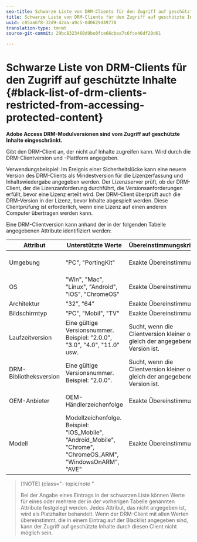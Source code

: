 ```yaml
---
seo-title: Schwarze Liste von DRM-Clients für den Zugriff auf geschützte Inhalte
title: Schwarze Liste von DRM-Clients für den Zugriff auf geschützte Inhalte
uuid: c05aa6f8-32d9-42aa-a9c5-0d0629d49778
translation-type: tm+mt
source-git-commit: 29bc8323460d9be0fce66cbea7c6fce46df20d61

---
```



# Schwarze Liste von DRM-Clients für den Zugriff auf geschützte Inhalte {#black-list-of-drm-clients-restricted-from-accessing-protected-content}

**Adobe Access DRM-Modulversionen sind vom Zugriff auf geschützte Inhalte eingeschränkt.**

Gibt den DRM-Client an, der nicht auf Inhalte zugreifen kann. Wird durch die DRM-Clientversion und -Plattform angegeben.

Verwendungsbeispiel: Im Ereignis einer Sicherheitslücke kann eine neuere Version des DRM-Clients als Mindestversion für die Lizenzerfassung und Inhaltswiedergabe angegeben werden. Der Lizenzserver prüft, ob der DRM-Client, der die Lizenzanforderung durchführt, die Versionsanforderungen erfüllt, bevor eine Lizenz erteilt wird. Der DRM-Client überprüft auch die DRM-Version in der Lizenz, bevor Inhalte abgespielt werden. Diese Clientprüfung ist erforderlich, wenn eine Lizenz auf einen anderen Computer übertragen werden kann.

Eine DRM-Clientversion kann anhand der in der folgenden Tabelle angegebenen Attribute identifiziert werden:

| **Attribut** | **Unterstützte Werte** | **Übereinstimmungskriterien** | **Beschreibung** |
|---|---|---|---|
| Umgebung | &quot;PC&quot;, &quot;PortingKit&quot; | Exakte Übereinstimmung | Gibt an, ob der Client auf einem Desktop oder einem anderen Gerät ausgeführt wird. |
| OS | &quot;Win&quot;, &quot;Mac&quot;, &quot;Linux&quot;, &quot;Android&quot;, &quot;iOS&quot;, &quot;ChromeOS&quot; | Exakte Übereinstimmung | Plattform |
| Architektur | “32”, “64” | Exakte Übereinstimmung | 32 Bit oder 64 Bit |
| Bildschirmtyp | &quot;PC&quot;, &quot;Mobil&quot;, &quot;TV&quot; | Exakte Übereinstimmung |  |
| Laufzeitversion | Eine gültige Versionsnummer. Beispiel: &quot;2.0.0&quot;, &quot;3.0&quot;, &quot;4.0&quot;, &quot;11.0&quot; usw. | Sucht, wenn die Clientversion kleiner oder gleich der angegebenen Version ist. | Die Versionsnummer wird als Kombination aus Zahlen und Punkten (&quot;&quot;) angegeben. beliebiger Länge. |
| DRM-Bibliotheksversion | Eine gültige Versionsnummer. Beispiel: &quot;2.0.0&quot;. | Sucht, wenn die Clientversion kleiner oder gleich der angegebenen Version ist. | Die Versionsnummer wird als Kombination aus Zahlen und Punkten (&quot;&quot;) angegeben. beliebiger Länge. |
| OEM-Anbieter | OEM-Händlerzeichenfolge | Exakte Übereinstimmung | Identifikationszeichenfolge des OEM-Herstellers für das Gerät, das das Portierungskit verwendet. |
| Modell | Modellzeichenfolge. Beispiel: &quot;iOS_Mobile&quot;, &quot;Android_Mobile&quot;, &quot;Chrome&quot;, &quot;ChromeOS_ARM&quot;, &quot;WindowsOnARM&quot;, &quot;AVE&quot; | Exakte Übereinstimmung | Gerätemodellidentifizierungszeichenfolge für das Gerät mit dem Portierungs-Kit. |

>[!NOTE] {class=&quot;- topic/note &quot;
>
>Bei der Angabe eines Eintrags in der schwarzen Liste können Werte für eines oder mehrere der in der vorherigen Tabelle genannten Attribute festgelegt werden. Jedes Attribut, das nicht angegeben ist, wird als Platzhalter behandelt. Wenn der DRM-Client mit allen Werten übereinstimmt, die in einem Eintrag auf der Blacklist angegeben sind, kann der Zugriff auf geschützte Inhalte durch diesen Client nicht möglich sein.

